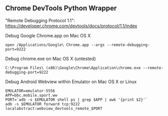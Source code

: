 Chrome DevTools Python Wrapper
------------------------------

"Remote Debugging Protocol 1.1": https://developer.chrome.com/devtools/docs/protocol/1.1/index

Debug Google Chrome.app on Mac OS X
```
open /Applications/Google\ Chrome.app --args --remote-debugging-port=9222
```

Debug chrome.exe on Mac OS X (untested)
```
C:\Program Files\ (x86)\Google\Chrome\Application\chrome.exe --remote-debugging-port=9222
```

Debug Android Webview within Emulator on Mac OS X or Linux
```
EMULATOR=emulator-5556
APP=bbc.mobile.sport.ww
PORT=`adb -s $EMULATOR shell ps | grep $APP | awk '{print $2}'`
adb -s $EMULATOR forward tcp:9222 localabstract:webview_devtools_remote_$PORT
```